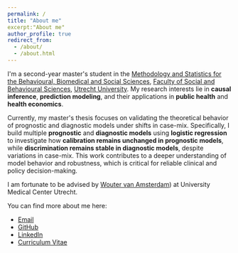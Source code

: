 ```yaml
---
permalink: /
title: "About me"
excerpt:"About me"
author_profile: true
redirect_from: 
  - /about/
  - /about.html
---
```


I'm a second-year master's student in the [Methodology and Statistics for the Behavioural, Biomedical and Social Sciences](https://www.uu.nl/en/masters/methodology-and-statistics-behavioural-biomedical-and-social-sciences), [Faculty of Social and Behavioural Sciences](https://www.uu.nl/en/organisation/faculty-of-social-and-behavioural-sciences), [Utrecht University](https://www.uu.nl/en). My research interests lie in **causal inference**, **prediction modeling**, and their applications in **public health** and **health economics**.

Currently, my master's thesis focuses on validating the theoretical behavior of prognostic and diagnostic models under shifts in case-mix. Specifically, I build multiple **prognostic** and **diagnostic models** using **logistic regression** to investigate how **calibration remains unchanged in prognostic models**, while **discrimination remains stable in diagnostic models**, despite variations in case-mix. This work contributes to a deeper understanding of model behavior and robustness, which is critical for reliable clinical and policy decision-making.


I am fortunate to be advised by [Wouter van Amsterdam](https://wvanamsterdam.com/)) at University Medical Center Utrecht. 

You can find more about me here:
- [Email](https://github.com/sli2000)
- [GitHub](https://github.com/sli2000)
- [LinkedIn](https://www.linkedin.com/in/su-li-6ab066287/)
- [Curriculum Vitae](../assets/Curriculum_Vitae.pdf)
